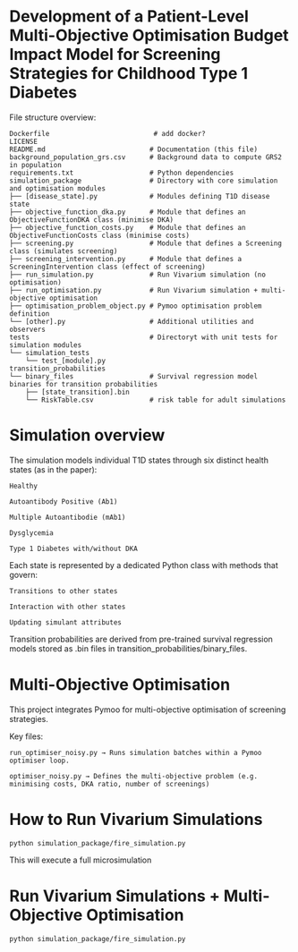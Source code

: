 


# Development of a Patient-Level Multi-Objective Optimisation Budget Impact Model for Screening Strategies for Childhood Type 1 Diabetes

File structure overview:

```
Dockerfile                          # add docker?
LICENSE
README.md                          # Documentation (this file)
background_population_grs.csv      # Background data to compute GRS2 in population
requirements.txt                   # Python dependencies
simulation_package                 # Directory with core simulation and optimisation modules
├── [disease_state].py             # Modules defining T1D disease state 
├── objective_function_dka.py      # Module that defines an ObjectiveFunctionDKA class (minimise DKA)
├── objective_function_costs.py    # Module that defines an ObjectiveFunctionCosts class (minimise costs)
├── screening.py                   # Module that defines a Screening class (simulates screening)
├── screening_intervention.py      # Module that defines a ScreeningIntervention class (effect of screening)
├── run_simulation.py              # Run Vivarium simulation (no optimisation)
├── run_optimisation.py            # Run Vivarium simulation + multi-objective optimisation
├── optimisation_problem_object.py # Pymoo optimisation problem definition
└── [other].py                     # Additional utilities and observers 
tests                              # Directoryt with unit tests for simulation modules
└── simulation_tests
    └── test_[module].py
transition_probabilities
└── binary_files                   # Survival regression model binaries for transition probabilities
    ├── [state_transition].bin
    └── RiskTable.csv              # risk table for adult simulations
```

# Simulation overview

The simulation models individual T1D states through six distinct health states (as in the paper):

    Healthy

    Autoantibody Positive (Ab1)

    Multiple Autoantibodie (mAb1)

    Dysglycemia

    Type 1 Diabetes with/without DKA

Each state is represented by a dedicated Python class with methods that govern:

    Transitions to other states

    Interaction with other states 

    Updating simulant attributes 

Transition probabilities are derived from pre-trained survival regression models stored as .bin files in transition_probabilities/binary_files.


# Multi-Objective Optimisation

This project integrates Pymoo for multi-objective optimisation of screening strategies.

Key files:

    run_optimiser_noisy.py → Runs simulation batches within a Pymoo optimiser loop.

    optimiser_noisy.py → Defines the multi-objective problem (e.g. minimising costs, DKA ratio, number of screenings)


# How to Run Vivarium Simulations

```
python simulation_package/fire_simulation.py
```

This will execute a full microsimulation 

# Run Vivarium Simulations + Multi-Objective Optimisation

```
python simulation_package/fire_simulation.py
```



